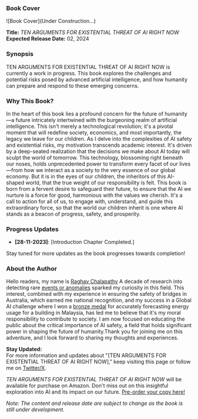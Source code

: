 ###  Book Cover

![Book Cover](Under Construction...)

**Title:** *TEN ARGUMENTS FOR EXISTENTIAL THREAT OF AI RIGHT NOW*  
**Expected Release Date:** 02, 2024

### Synopsis
TEN ARGUMENTS FOR EXISTENTIAL THREAT OF AI RIGHT NOW is currently a work in progress. This book explores the challenges and potential risks posed by advanced artificial intelligence, and how humanity can prepare and respond to these emerging concerns.

### Why This Book?
In the heart of this book lies a profound concern for the future of humanity—a future intricately intertwined with the burgeoning realm of artificial intelligence. This isn't merely a technological revolution; it's a pivotal moment that will redefine society, economics, and most importantly, the legacy we leave for our children. As I delve into the complexities of AI safety and existential risks, my motivation transcends academic interest. It's driven by a deep-seated realization that the decisions we make about AI today will sculpt the world of tomorrow. This technology, blossoming right beneath our noses, holds unprecedented power to transform every facet of our lives—from how we interact as a society to the very essence of our global economy. But it is in the eyes of our children, the inheritors of this AI-shaped world, that the true weight of our responsibility is felt. This book is born from a fervent desire to safeguard their future, to ensure that the AI we nurture is a force for good, harmonious with the values we cherish. It's a call to action for all of us, to engage with, understand, and guide this extraordinary force, so that the world our children inherit is one where AI stands as a beacon of progress, safety, and prosperity.

### Progress Updates
- **[28-11-2023]**: [Introduction Chapter Completed.]
<!-- - **[Date]**: [Another update] -->

Stay tuned for more updates as the book progresses towards completion!

### About the Author
Hello readers, my name is [Raghav Chalapathy](https://www.linkedin.com/in/raghav-chalapathy-phd-80984117/)
A decade of research into detecting rare [events or anomalies](https://raghavchalapathy.github.io/KDD-Tutorials-2020-Deep-Robust-Anomaly-Detection/#about) sparked my curiosity in this field. This interest, combined with my experience in ensuring the safety of bridges in Australia, which earned me national recognition, and my success in a Global AI challenge where I won a [bronze medal](https://www.linkedin.com/posts/activity-6953778145170735105-joeF?utm_source=share&utm_medium=member_desktop) for accurately forecasting energy usage for a building in Malaysia, has led me to believe that it's my moral responsibility to contribute to society. I am now focused on educating the public about the critical importance of AI safety, a field that holds significant power in shaping the future of humanity.Thank you for joining me on this adventure, and I look forward to sharing my thoughts and experiences.


**Stay Updated:**  
For more information and updates about "[TEN ARGUMENTS FOR EXISTENTIAL THREAT OF AI RIGHT NOW]," keep visiting this page or follow me on [Twitter/X](https://twitter.com/OpencogMind).

*TEN ARGUMENTS FOR EXISTENTIAL THREAT OF AI RIGHT NOW* will be available for purchase on Amazon. Don't miss out on this insightful exploration into AI and its impact on our future.
[Pre-order your copy here!](https://www.amazon.com/your-book-link)

*Note: The content and release date are subject to change as the book is still under development.*
